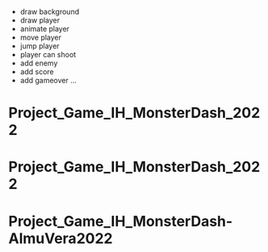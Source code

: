 - draw background
- draw player
- animate player
- move player
- jump player
- player can shoot
- add enemy
- add score
- add gameover
  ...
# Project_Game_IH_MonsterDash_2022
# Project_Game_IH_MonsterDash_2022
# Project_Game_IH_MonsterDash-AlmuVera2022
